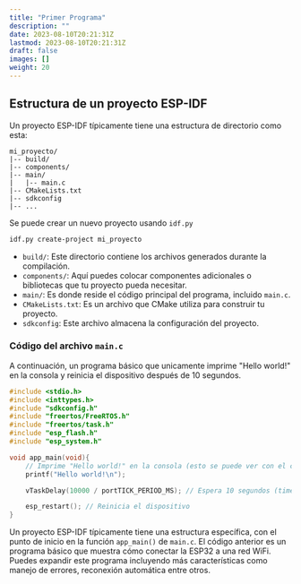 ```yaml
---
title: "Primer Programa"
description: ""
date: 2023-08-10T20:21:31Z
lastmod: 2023-08-10T20:21:31Z
draft: false
images: []
weight: 20
---
```


## Estructura de un proyecto ESP-IDF

Un proyecto ESP-IDF típicamente tiene una estructura de directorio como esta:

```text
mi_proyecto/
|-- build/
|-- components/
|-- main/
|   |-- main.c
|-- CMakeLists.txt
|-- sdkconfig
|-- ...
```

Se puede crear un nuevo proyecto usando `idf.py`

```bash
idf.py create-project mi_proyecto
```

- `build/`: Este directorio contiene los archivos generados durante la compilación.
- `components/`: Aquí puedes colocar componentes adicionales o bibliotecas que tu proyecto pueda necesitar.
- `main/`: Es donde reside el código principal del programa, incluido `main.c`.
- `CMakeLists.txt`: Es un archivo que CMake utiliza para construir tu proyecto.
- `sdkconfig`: Este archivo almacena la configuración del proyecto.

### Código del archivo `main.c`

A continuación, un programa básico que unicamente imprime "Hello world!" en la consola y reinicia el dispositivo después de 10 segundos.

```c
#include <stdio.h>
#include <inttypes.h>
#include "sdkconfig.h"
#include "freertos/FreeRTOS.h"
#include "freertos/task.h"
#include "esp_flash.h"
#include "esp_system.h"

void app_main(void){
    // Imprime "Hello world!" en la consola (esto se puede ver con el comando "idf.py monitor")
    printf("Hello world!\n");

    vTaskDelay(10000 / portTICK_PERIOD_MS); // Espera 10 segundos (time.sleep(10) en Python))

    esp_restart(); // Reinicia el dispositivo
}
```

Un proyecto ESP-IDF típicamente tiene una estructura específica, con el punto de inicio en la función `app_main()` de `main.c`. El código anterior es un programa básico que muestra cómo conectar la ESP32 a una red WiFi. Puedes expandir este programa incluyendo más características como manejo de errores, reconexión automática entre otros.
